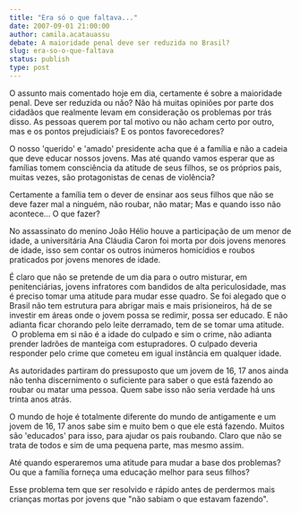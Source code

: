```yaml
---
title: "Era só o que faltava..."
date: 2007-09-01 21:00:00
author: camila.acatauassu
debate: A maioridade penal deve ser reduzida no Brasil?
slug: era-so-o-que-faltava
status: publish 
type: post
---
```


O assunto mais comentado hoje em dia, certamente é sobre a maioridade penal. Deve ser reduzida ou não? Não há muitas opiniões por parte dos cidadãos que realmente levam em consideração os problemas por trás disso. As pessoas querem por tal motivo ou não acham certo por outro, mas e os pontos prejudiciais? E os pontos favorecedores?


O nosso 'querido' e 'amado' presidente acha que é a família e não a cadeia que deve educar nossos jovens. Mas até quando vamos esperar que as famílias tomem consciência da atitude de seus filhos, se os próprios pais, muitas vezes, são protagonistas de cenas de violência?


Certamente a família tem o dever de ensinar aos seus filhos que não se deve fazer mal a ninguém, não roubar, não matar; Mas e quando isso não acontece... O que fazer?


No assassinato do menino João Hélio houve a participação de um menor de idade, a universitária Ana Cláudia Caron foi morta por dois jovens menores de idade, isso sem contar os outros inúmeros homicídios e roubos praticados por jovens menores de idade.


É claro que não se pretende de um dia para o outro misturar, em penitenciárias, jovens infratores com bandidos de alta periculosidade, mas é preciso tomar uma atitude para mudar esse quadro. Se foi alegado que o Brasil não tem estrutura para abrigar mais e mais prisioneiros, há de se investir em áreas onde o jovem possa se redimir, possa ser educado. E não adianta ficar chorando pelo leite derramado, tem de se tomar uma atitude.   
 O problema em si não é a idade do culpado e sim o crime, não adianta prender ladrões de manteiga com estupradores. O culpado deveria responder pelo crime que cometeu em igual instância em qualquer idade.


As autoridades partiram do pressuposto que um jovem de 16, 17 anos ainda não tenha discernimento o suficiente para saber o que está fazendo ao roubar ou matar uma pessoa. Quem sabe isso não seria verdade há uns trinta anos atrás.


O mundo de hoje é totalmente diferente do mundo de antigamente e um jovem de 16, 17 anos sabe sim e muito bem o que ele está fazendo. Muitos são 'educados' para isso, para ajudar os pais roubando. Claro que não se trata de todos e sim de uma pequena parte, mas mesmo assim.


Até quando esperaremos uma atitude para mudar a base dos problemas? Ou que a família forneça uma educação melhor para seus filhos?


Esse problema tem que ser resolvido e rápido antes de perdermos mais crianças mortas por jovens que "não sabiam o que estavam fazendo".  



